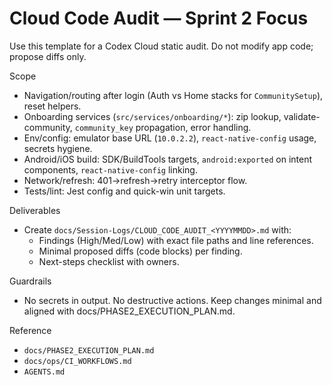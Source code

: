 # Cloud Code Audit — Sprint 2 Focus

Use this template for a Codex Cloud static audit. Do not modify app code; propose diffs only.

Scope
- Navigation/routing after login (Auth vs Home stacks for `CommunitySetup`), reset helpers.
- Onboarding services (`src/services/onboarding/*`): zip lookup, validate-community, `community_key` propagation, error handling.
- Env/config: emulator base URL (`10.0.2.2`), `react-native-config` usage, secrets hygiene.
- Android/iOS build: SDK/BuildTools targets, `android:exported` on intent components, `react-native-config` linking.
- Network/refresh: 401→refresh→retry interceptor flow.
- Tests/lint: Jest config and quick-win unit targets.

Deliverables
- Create `docs/Session-Logs/CLOUD_CODE_AUDIT_<YYYYMMDD>.md` with:
  - Findings (High/Med/Low) with exact file paths and line references.
  - Minimal proposed diffs (code blocks) per finding.
  - Next-steps checklist with owners.

Guardrails
- No secrets in output. No destructive actions. Keep changes minimal and aligned with docs/PHASE2_EXECUTION_PLAN.md.

Reference
- `docs/PHASE2_EXECUTION_PLAN.md`
- `docs/ops/CI_WORKFLOWS.md`
- `AGENTS.md`

